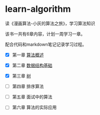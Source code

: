 # learn-algorithm
读《漫画算法-小灰的算法之旅》，学习算法知识

该书一共有6章内容，计划一周学习一章。

配合代码和markdown笔记记录学习过程。

- [x] 第一章 [算法概述](./docs/1.算法概述.md)

- [x] 第二章 [数据结构基础](./docs/2.数据结构基础.md)

- [x] 第三章 [树](./docs/3.树.md)

- [ ] 第四章 排序算法

- [ ] 第五章 面试中的算法

- [ ] 第六章 算法的实际应用
